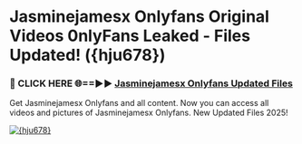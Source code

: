 # Jasminejamesx Onlyfans Original Videos 0nlyFans Leaked - Files Updated! ({hju678})

<h3>🔴 CLICK HERE 🌐==►► <a href="https://tinyurl.com/ms9xzufz" rel="nofollow">Jasminejamesx Onlyfans Updated Files</a></h3>

Get Jasminejamesx Onlyfans and all content. Now you can access all videos and pictures of Jasminejamesx Onlyfans. New Updated Files 2025!

[![{hju678}](https://i.imgur.com/PQ7UWWw.gif)](https://tinyurl.com/ms9xzufz)